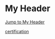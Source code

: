 # My Header  <a id="my-header"></a>


[Jump to My Header](#my-header)


[certification](./Certifications.md)
